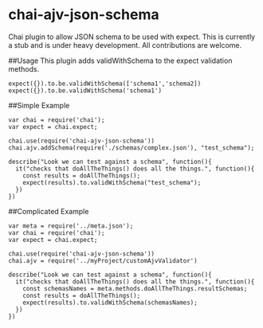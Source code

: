 # chai-ajv-json-schema
Chai plugin to allow JSON schema to be used with expect.
This is currently a stub and is under heavy development.
All contributions are welcome.

##Usage
This plugin adds validWithSchema to the expect validation methods.
```
expect({}).to.be.validWithSchema(['schema1','schema2])
expect({}).to.be.validWithSchema('schema1')
```

##Simple Example
```
var chai = require('chai');
var expect = chai.expect;

chai.use(require('chai-ajv-json-schema'))
chai.ajv.addSchema(require('./schemas/complex.json'), "test_schema");

describe("Look we can test against a schema", function(){
  it("checks that doAllTheThings() does all the things.", function(){
    const results = doAllTheThings();
    expect(results).to.validWithSchema("test_schema");
  })
})

```

##Complicated Example
```
var meta = require('../meta.json');
var chai = require('chai');
var expect = chai.expect;

chai.use(require('chai-ajv-json-schema'))
chai.ajv = require('../myProject/customAjvValidator')

describe("Look we can test against a schema", function(){
  it("checks that doAllTheThings() does all the things.", function(){
    const schemasNames = meta.methods.doAllTheThings.resultSchemas;
    const results = doAllTheThings();
    expect(results).to.validWithSchema(schemasNames);
  })
})
```
